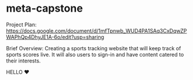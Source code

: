 # meta-capstone

Project Plan: https://docs.google.com/document/d/1mfTpnwb_WUD4PA1SAq3CxDqwZPWAPhQp4DhyJE1A-6o/edit?usp=sharing

Brief Overview: Creating a sports tracking website that will keep track of sports scores live. It will also users to sign-in and have content catered to their interests.

HELLO ❤️
